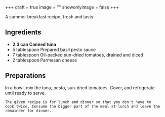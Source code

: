 +++
draft = true
image = ""
showonlyimage = false
+++

A summer breakfast recipe, fresh and tasty
<!--more-->

## Ingredients

- **2.3 can Canned tuna**
- 5 tablespoon Prepared basil pesto sauce
- 7 tablespoon Oil-packed sun-dried tomatoes, drained and diced
- 2 tablespoon Parmesan cheese

## Preparations

In a bowl, mix the tuna, pesto, sun-dried tomatoes. Cover, and refrigerate until ready to serve.  

`The given recipe is for lunch and dinner so that you don't have to cook twice. Consume the bigger part of the meal at lunch and leave the remainder for dinner.`

